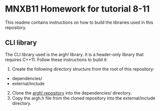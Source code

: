# MNXB11 Homework for tutorial 8-11
This readme contains instructions on how to build the libraries used in this repository.

## CLI library
The CLI library used is the argh! library. It is a header-only library that requires C++11. Follow these instructions to build it:
1. Create the following directory structure from the root of this repository:
- dependencies/
- external/include
2. Clone the [argh! repository](https://github.com/adishavit/argh) into the dependencies/ directory.
3. Copy the argh.h file from the cloned repository into the external/include directory.